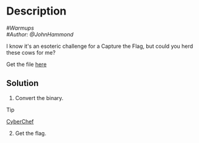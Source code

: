 # Description

_#Warmups_<br>
_#Author: @JohnHammond_<br>

I know it's an esoteric challenge for a Capture the Flag, but could you herd these cows for me? 

Get the file [here](../)

## Solution

1. Convert the binary.<br>

> [!TIP]
> [CyberChef](https://gchq.github.io/CyberChef/#recipe=From_Binary('Space',8))

2. Get the flag.

